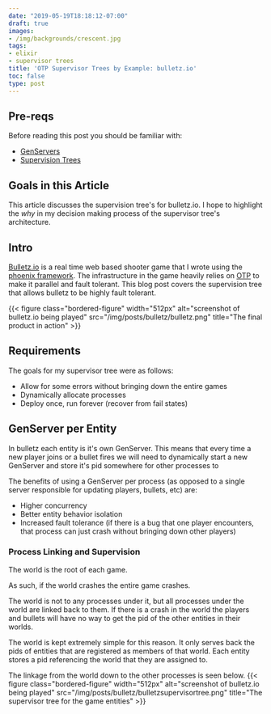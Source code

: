 ```yaml
---
date: "2019-05-19T18:18:12-07:00"
draft: true
images:
- /img/backgrounds/crescent.jpg
tags:
- elixir
- supervisor trees
title: 'OTP Supervisor Trees by Example: bulletz.io'
toc: false
type: post
---
```


## Pre-reqs
Before reading this post you should be familiar with:

- [GenServers](https://hexdocs.pm/elixir/GenServer.html)
- [Supervision Trees](http://erlang.org/documentation/doc-4.9.1/doc/design_principles/sup_princ.html)

## Goals in this Article
This article discusses the supervision tree's for bulletz.io.  I hope to highlight the *why* in my decision making process of the supervisor tree's architecture.

## Intro
[Bulletz.io](https://bulletz.io) is a real time web based shooter game that I
wrote using the [phoenix framework](https://phoenixframework.org/).
The infrastructure in the game heavily relies on [OTP](http://erlang.org/doc/) to make it parallel and fault tolerant.
This blog post covers the supervision tree that allows bulletz to be highly fault tolerant.

{{< figure class="bordered-figure" width="512px" alt="screenshot of bulletz.io being played" src="/img/posts/bulletz/bulletz.png" title="The final product in action" >}}

## Requirements
The goals for my supervisor tree were as follows:

- Allow for some errors without bringing down the entire games
- Dynamically allocate processes
- Deploy once, run forever (recover from fail states)

## GenServer per Entity
In bulletz each entity is it's own GenServer.  This means that every time a new player joins or a bullet fires we will need to dynamically start a new GenServer and store it's pid somewhere for other processes to

The benefits of using a GenServer per process (as opposed to a single server responsible for updating players, bullets, etc) are:

- Higher concurrency
- Better entity behavior isolation
- Increased fault tolerance (if there is a bug that one player encounters, that process can just crash without bringing down other players)

### Process Linking and Supervision
The world is the root of each game.

As such, if the world crashes the entire game crashes.

The world is not to any processes under it, but all processes under the world are linked back to them.
If there is a crash in the world the players and bullets will have no way to get the pid of the other entities in their worlds.

The world is kept extremely simple for this reason.
It only serves back the pids of entities that are registered as members of that world.
Each entity stores a pid referencing the world that they are assigned to.

The linkage from the world down to the other processes is seen below.
{{< figure class="bordered-figure" width="512px" alt="screenshot of bulletz.io being played" src="/img/posts/bulletz/bulletzsupervisortree.png" title="The supervisor tree for the game entities" >}}
